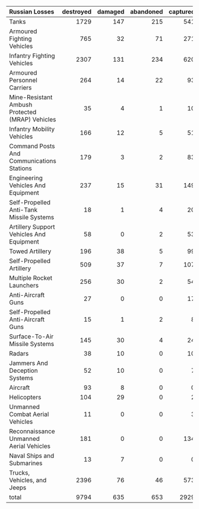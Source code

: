 | Russian Losses                                   |   destroyed |   damaged |   abandoned |   captured |   total |
|:-------------------------------------------------|------------:|----------:|------------:|-----------:|--------:|
| Tanks                                            |        1729 |       147 |         215 |        541 |    2632 |
| Armoured Fighting Vehicles                       |         765 |        32 |          71 |        271 |    1139 |
| Infantry Fighting Vehicles                       |        2307 |       131 |         234 |        620 |    3292 |
| Armoured Personnel Carriers                      |         264 |        14 |          22 |         93 |     393 |
| Mine-Resistant Ambush Protected  (MRAP) Vehicles |          35 |         4 |           1 |         10 |      50 |
| Infantry Mobility Vehicles                       |         166 |        12 |           5 |         51 |     234 |
| Command Posts And Communications Stations        |         179 |         3 |           2 |         83 |     267 |
| Engineering Vehicles And Equipment               |         237 |        15 |          31 |        149 |     432 |
| Self-Propelled Anti-Tank Missile Systems         |          18 |         1 |           4 |         20 |      43 |
| Artillery Support Vehicles And Equipment         |          58 |         0 |           2 |         53 |     113 |
| Towed Artillery                                  |         196 |        38 |           5 |         99 |     338 |
| Self-Propelled Artillery                         |         509 |        37 |           7 |        107 |     660 |
| Multiple Rocket Launchers                        |         256 |        30 |           2 |         54 |     342 |
| Anti-Aircraft Guns                               |          27 |         0 |           0 |         17 |      44 |
| Self-Propelled Anti-Aircraft Guns                |          15 |         1 |           2 |          8 |      26 |
| Surface-To-Air Missile Systems                   |         145 |        30 |           4 |         24 |     203 |
| Radars                                           |          38 |        10 |           0 |         10 |      58 |
| Jammers And Deception Systems                    |          52 |        10 |           0 |          7 |      69 |
| Aircraft                                         |          93 |         8 |           0 |          0 |     101 |
| Helicopters                                      |         104 |        29 |           0 |          2 |     135 |
| Unmanned Combat Aerial Vehicles                  |          11 |         0 |           0 |          3 |      14 |
| Reconnaissance Unmanned Aerial Vehicles          |         181 |         0 |           0 |        134 |     315 |
| Naval Ships and Submarines                       |          13 |         7 |           0 |          0 |      20 |
| Trucks, Vehicles, and Jeeps                      |        2396 |        76 |          46 |        573 |    3091 |
| total                                            |        9794 |       635 |         653 |       2929 |   14011 |